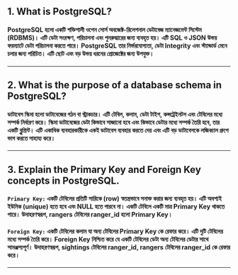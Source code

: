 ## 1. What is PostgreSQL?

#### PostgreSQL হলো একটি শক্তিশালী ওপেন সোর্স অবজেক্ট-রিলেশনাল ডেটাবেজ ম্যানেজমেন্ট সিস্টেম (RDBMS)। এটি ডেটা সংরক্ষণ, পরিচালনা এবং পুনরুদ্ধারের জন্য ব্যবহৃত হয়। এটি SQL ও JSON উভয় ফরম্যাটে ডেটা পরিচালনা করতে পারে। PostgreSQL তার নির্ভরযোগ্যতা, ডেটা Integrity এবং স্ট্যান্ডার্ড মেনে চলার জন্য পরিচিত। এটি ছোট এবং বড় উভয় ধরনের প্রোজেক্টের জন্য উপযুক্ত।

---

## 2. What is the purpose of a database schema in PostgreSQL?

#### ডাটাবেস স্কিমা হলো ডাটাবেজের গঠন বা স্ট্রাকচার। এটি টেবিল, কলাম, ডেটা টাইপ, কন্সট্রেইনটস এবং টেবিলের মধ্যে সম্পর্ক নির্ধারণ করে। স্কিমা ডাটাবেজের ডেটা কিভাবে সাজানো হবে এবং কিভাবে ডেটার মধ্যে সম্পর্ক তৈরি হবে, তার একটি ব্লুপ্রিন্ট। এটি একাধিক ব্যবহারকারীকে একই ডাটাবেস ব্যবহার করতে দেয় এবং এটি বড় ডাটাবেসকে লজিক্যাল গ্রুপে ভাগ করতে সাহায্য করে।

---

## 3. Explain the **Primary Key** and **Foreign Key** concepts in PostgreSQL.

#### `Primary Key:` একটি টেবিলের প্রতিটি সারিকে (row) স্বতন্ত্রভাবে সনাক্ত করার জন্য ব্যবহৃত হয়। এটি অবশ্যই ইউনিক (unique) হতে হবে এবং NULL হতে পারবে না। একটি টেবিলে একটি মাত্র Primary Key থাকতে পারে। উদাহরণস্বরূপ, rangers টেবিলের ranger_id হলো Primary Key।

#### `Foreign Key:` একটি টেবিলের কলাম যা অন্য টেবিলের Primary Key কে রেফার করে। এটি দুটি টেবিলের মধ্যে সম্পর্ক তৈরি করে। Foreign Key নিশ্চিত করে যে একটি টেবিলের ডেটা অন্য টেবিলের ডেটার সাথে সামঞ্জস্যপূর্ণ। উদাহরণস্বরূপ, sightings টেবিলের ranger_id, rangers টেবিলের ranger_id কে রেফার করে।

---
